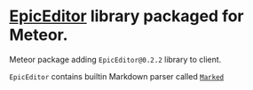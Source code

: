 [EpicEditor](http://epiceditor.com/) library packaged for Meteor.
=================

Meteor package adding `EpicEditor@0.2.2` library to client.

`EpicEditor` contains builtin Markdown parser called [`Marked`](https://github.com/chjj/marked)